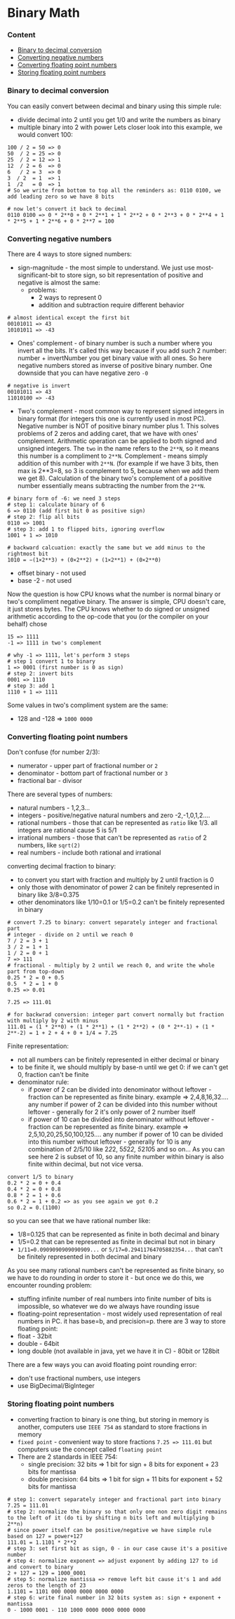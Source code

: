 # Binary Math

### Content
* [Binary to decimal conversion](#binary-to-decimal-conversion)
* [Converting negative numbers](#converting-floating-point-numbers)
* [Converting floating point numbers](#converting-floating-point-numbers)
* [Storing floating point numbers](#storing-floating-point-numbers)

### Binary to decimal conversion
You can easily convert between decimal and binary using this simple rule:
* divide decimal into 2 until you get 1/0 and write the numbers as binary
* multiple binary into 2 with power
Lets closer look into this example, we would convert 100:
```
100 / 2 = 50 => 0
50  / 2 = 25 => 0
25  / 2 = 12 => 1
12  / 2 = 6  => 0
6   / 2 = 3  => 0
3  / 2  = 1  => 1
1  /2   = 0  => 1
# So we write from bottom to top all the reminders as: 0110 0100, we add leading zero so we have 8 bits

# now let's convert it back to decimal 
0110 0100 => 0 * 2**0 + 0 * 2**1 + 1 * 2**2 + 0 * 2**3 + 0 * 2**4 + 1 * 2**5 + 1 * 2**6 + 0 * 2**7 = 100
```

### Converting negative numbers
There are 4 ways to store signed numbers:
* sign-magnitude - the most simple to understand. We just use most-significant-bit to store sign, so bit representation of positive and negative is almost the same:
    * problems:
        * 2 ways to represent 0
        * addition and subtraction require different behavior
```
# almost identical except the first bit
00101011 => 43
10101011 => -43
```
* Ones' complement - of binary number is such a number where you invert all the bits. It's called this way because if you add such 2 number: number + invertNumber you get binary value with all ones. So here negative numbers stored as inverse of positive binary number. One downside that you can have negative zero `-0`
```
# negative is invert
00101011 => 43
11010100 => -43
```
* Two's complement - most common way to represent signed integers in binary format (for integers this one is currently used in most PC). Negative number is NOT of positive binary number plus 1. This solves problems of 2 zeros and adding caret, that we have with ones' complement. Arithmetic operation can be applied to both signed and unsigned integers. The `two` in the name refers to the `2**N`, so it means this number is a compliment to `2**N`. Complement - means simply addition of this number with `2**N`. (for example if we have 3 bits, then max is 2**3=8, so 3 is complement to 5, because when we add them we get 8). Calculation of the binary two's complement of a positive number essentially means subtracting the number from the `2**N`.
```
# binary form of -6: we need 3 steps
# step 1: calculate binary of 6
6 => 0110 (add first bit 0 as positive sign)
# step 2: flip all bits
0110 => 1001
# step 3: add 1 to flipped bits, ignoring overflow
1001 + 1 => 1010

# backward calcuation: exactly the same but we add minus to the rightmost bit
1010 = −(1×2**3) + (0×2**2) + (1×2**1) + (0×2**0) 
```
* offset binary - not used
* base -2 - not used

Now the question is how CPU knows what the number is normal binary or two's compliment negative binary. The answer is simple, CPU doesn't care, it just stores bytes. The CPU knows whether to do signed or unsigned arithmetic according to the op-code that you (or the compiler on your behalf) chose
```
15 => 1111
-1 => 1111 in two's complement

# why -1 => 1111, let's perform 3 steps
# step 1 convert 1 to binary
1 => 0001 (first number is 0 as sign)
# step 2: invert bits
0001 => 1110
# step 3: add 1
1110 + 1 => 1111
```
Some values in two's compliment system are the same:
* 128 and -128 => `1000 0000`

### Converting floating point numbers
Don't confuse (for number 2/3):
* numerator - upper part of fractional number or `2`
* denominator - bottom part of fractional number or `3`
* fractional bar - divisor

There are several types of numbers:
* natural numbers - 1,2,3...
* integers - positive/negative natural numbers and zero -2,-1,0,1,2....
* rational numbers - those that can be represented as `ratio` like 1/3. all integers are rational cause 5 is 5/1
* irrational numbers - those that can't be represented as `ratio` of 2 numbers, like `sqrt(2)`
* real numbers - include both rational and irrational

converting decimal fraction to binary:
* to convert you start with fraction and multiply by 2 until fraction is 0
* only those with denominator of power 2 can be finitely represented in binary like 3/8=0.375
* other denominators like 1/10=0.1 or 1/5=0.2 can't be finitely represented in binary
```
# convert 7.25 to binary: convert separately integer and fractional part
# integer - divide on 2 until we reach 0
7 / 2 = 3 + 1
3 / 2 = 1 + 1
1 / 2 = 0 + 1
7 => 111
# fractional - multiply by 2 until we reach 0, and write the whole part from top-down
0.25 * 2 = 0 + 0.5
0.5  * 2 = 1 + 0
0.25 => 0.01

7.25 => 111.01

# for backwrad conversion: integer part convert normally but fraction with multiply by 2 with minus
111.01 = (1 * 2**0) + (1 * 2**1) + (1 * 2**2) + (0 * 2**-1) + (1 * 2**-2) = 1 + 2 + 4 + 0 + 1/4 = 7.25
```

Finite representation:
* not all numbers can be finitely represented in either decimal or binary
* to be finite it, we should multiply by base-n until we get 0: if we can't get 0, fraction can't be finite
* denominator rule:
  * if power of 2 can be divided into denominator without leftover - fraction can be represented as finite binary. example => 2,4,8,16,32.... any number if power of 2 can be divided into this number without leftover - generally for 2 it's only power of 2 number itself
  * if power of 10 can be divided into denominator without leftover - fraction can be represented as finite binary. example => 2,5,10,20,25,50,100,125.... any number if power of 10 can be divided into this number without leftover - generally for 10 is any combination of 2/5/10 like 2*2*2, 5*5*2*2, 5*2*10*5 and so on... As you can see here 2 is subset of 10, so any finite number within binary is also finite within decimal, but not vice versa.
```
convert 1/5 to binary
0.2 * 2 = 0 + 0.4
0.4 * 2 = 0 + 0.8
0.8 * 2 = 1 + 0.6
0.6 * 2 = 1 + 0.2 => as you see again we got 0.2
so 0.2 = 0.(1100)
```
so you can see that we have rational number like:
* 1/8=0.125 that can be represented as finite in both decimal and binary
* 1/5=0.2 that can be represented as finite in decimal but not in binary
* `1/11=0.0909090909090909...` or `5/17=0.29411764705882354...` that can't be finitely represented in both decimal and binary



As you see many rational numbers can't be represented as finite binary, so we have to do rounding in order to store it - but once we do this, we encounter rounding problem:
* stuffing infinite number of real numbers into finite number of bits is impossible, so whatever we do we always have rounding issue
* floating-point representation - most widely used representation of real numbers in PC. it has base=b, and precision=p.
  there are 3 way to store floating point:
* float - 32bit
* double - 64bit
* long double (not available in java, yet we have it in C) - 80bit or 128bit

There are a few ways you can avoid floating point rounding error:
* don't use fractional numbers, use integers
* use BigDecimal/BigInteger

### Storing floating point numbers
* converting fraction to binary is one thing, but storing in memory is another, computers use `IEEE 754` as standard to store fractions in memory
* `fixed point` - convenient way to store fractions `7.25 => 111.01` but computers use the concept called `floating point`
* There are 2 standards in IEEE 754:
  * single precision: 32 bits => 1 bit for sign + 8 bits for exponent + 23 bits for mantissa
  * double precision: 64 bits => 1 bit for sign + 11 bits for exponent + 52 bits for mantissa
```
# step 1: convert separately integer and fractional part into binary
7.25 = 111.01
# step 2: normalize the binary so that only one non zero digit remains to the left of it (do ti by shifting n bits left and multiplying b 2**n)
# since power itself can be positive/negative we have simple rule based on 127 = power+127
111.01 = 1.1101 * 2**2 
# step 3: set first bit as sign, 0 - in our case cause it's a positive number
# step 4: normalize exponent => adjust exponent by adding 127 to id and convert to binary
2 + 127 = 129 = 1000_0001
# step 5: normalize mantissa => remove left bit cause it's 1 and add zeros to the length of 23
1.1101 = 1101 000 0000 0000 0000 0000
# step 6: write final number in 32 bits system as: sign + exponent + mantissa
0 - 1000 0001 - 110 1000 0000 0000 0000 0000
```
